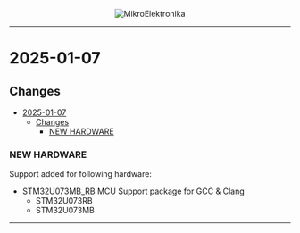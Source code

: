 <p align="center">
  <img src="http://www.mikroe.com/img/designs/beta/logo_small.png?raw=true" alt="MikroElektronika"/>
</p>

---

# 2025-01-07

## Changes

- [2025-01-07](#2025-01-07)
  - [Changes](#changes)
    - [NEW HARDWARE](#new-hardware)

### NEW HARDWARE

Support added for following hardware:

- STM32U073MB_RB MCU Support package for GCC & Clang
  - STM32U073RB
  - STM32U073MB

---
